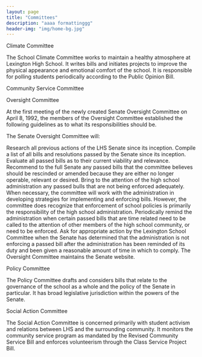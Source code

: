 ```yaml
---
layout: page
title: "Committees"
description: "aaaa formattinggg"
header-img: "img/home-bg.jpg"
---
```


Climate Committee

The School Climate Committee works to maintain a healthy atmosphere at Lexington High School. It writes bills and initiates projects to improve the physical appearance and emotional comfort of the school. It is responsible for polling students periodically according to the Public Opinion Bill.

Community Service Committee

Oversight Committee

At the first meeting of the newly created Senate Oversight Committee on April 8, 1992, the members of the Oversight Committee established the following guidelines as to what its responsibilities should be.

The Senate Oversight Committee will:

Research all previous actions of the LHS Senate since its inception.
Compile a list of all bills and resolutions passed by the Senate since its inception.
Evaluate all passed bills as to their current viability and relevance.
Recommend to the full Senate any passed bills that the committee believes should be rescinded or amended because they are either no longer operable, relevant or desired.
Bring to the attention of the high school administration any passed bulls that are not being enforced adequately.
When necessary, the committee will work with the administration in developing strategies for implementing and enforcing bills. However, the committee does recognize that enforcement of school policies is primarily the responsibility of the high school administration.
Periodically remind the administration when certain passed bills that are time related need to be called to the attention of other members of the high school community, or need to be enforced.
Ask for appropriate action by the Lexington School Committee when the Senate has determined that the administration is not enforcing a passed bill after the administration has been reminded of its duty and been given a reasonable amount of time in which to comply.
The Oversight Committee maintains the Senate website.

Policy Committee

The Policy Committee drafts and considers bills that relate to the governance of the school as a whole and the policy of the Senate in particular. It has broad legislative jurisdiction within the powers of the Senate.

Social Action Committee

The Social Action Committee is concerned primarily with student activism and relations between LHS and the surrounding community. It monitors the community service program as mandated by the Revised Community Service Bill and enforces volunteerism through the Class Service Project Bill.